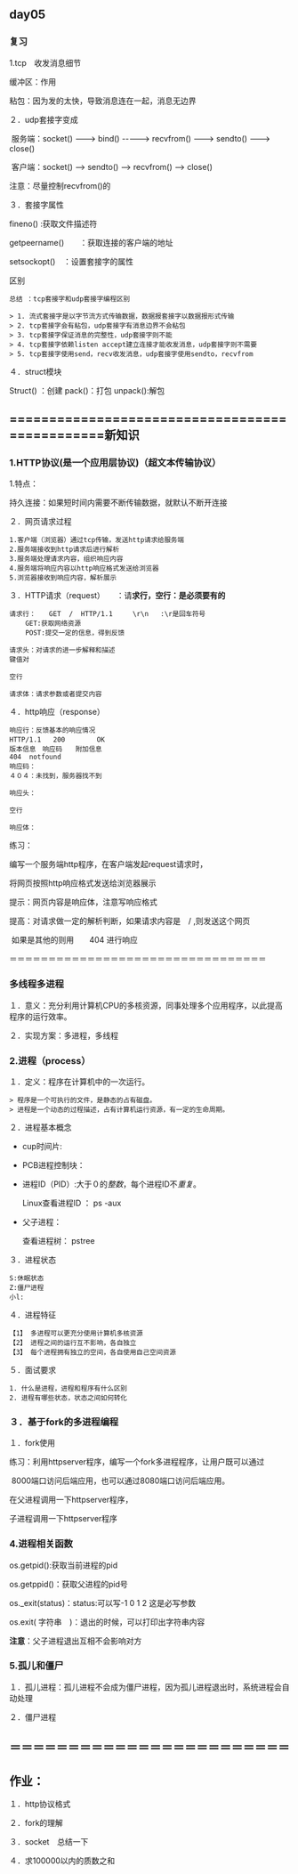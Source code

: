 ## day05

### 复习

1.tcp　收发消息细节

缓冲区：作用

粘包：因为发的太快，导致消息连在一起，消息无边界

２．udp套接字变成

​	服务端：socket()  ---> bind()    ----->   recvfrom()    --->  sendto()   --->  close()

​	客户端：socket()   -->    sendto()    -->  recvfrom()   --> close()

注意：尽量控制recvfrom()的

３．套接字属性

fineno()  :获取文件描述符

getpeername()　　：获取连接的客户端的地址

setsockopt()　：设置套接字的属性

区别

```
总结 ：tcp套接字和udp套接字编程区别

> 1. 流式套接字是以字节流方式传输数据，数据报套接字以数据报形式传输
> 2. tcp套接字会有粘包，udp套接字有消息边界不会粘包
> 3. tcp套接字保证消息的完整性，udp套接字则不能
> 4. tcp套接字依赖listen accept建立连接才能收发消息，udp套接字则不需要
> 5. tcp套接字使用send，recv收发消息，udp套接字使用sendto，recvfrom
```

４．struct模块

Struct() ：创建		  pack()：打包      unpack():解包

##  ===============================================新知识

### 1.HTTP协议(是一个应用层协议)（超文本传输协议）

1.特点：

持久连接：如果短时间内需要不断传输数据，就默认不断开连接

２．网页请求过程

```
1.客户端（浏览器）通过tcp传输，发送http请求给服务端
2.服务端接收到http请求后进行解析
3.服务端处理请求内容，组织响应内容
4.服务端将响应内容以http响应格式发送给浏览器
5.浏览器接收到响应内容，解析展示
```

３．HTTP请求（request）　　：请**求行，空行：是必须要有的**

```
请求行：　　GET  /  HTTP/1.1     \r\n   :\r是回车符号
	GET:获取网络资源
	POST:提交一定的信息，得到反馈
```

```
请求头：对请求的进一步解释和描述
键值对
```

```
空行
```

```
请求体：请求参数或者提交内容
```

４．http响应（response）

```
响应行：反馈基本的响应情况
HTTP/1.1   200   　　　OK
版本信息　响应码　　附加信息
404  notfound
响应码：
４０４：未找到，服务器找不到
```

```
响应头：
```

```
空行
```

```
响应体：
```



练习：

编写一个服务端http程序，在客户端发起request请求时，

将网页按照http响应格式发送给浏览器展示

提示：网页内容是响应体，注意写响应格式

提高：对请求做一定的解析判断，如果请求内容是　/  ,则发送这个网页

​			如果是其他的则用　　404 进行响应



＝＝＝＝＝＝＝＝＝＝＝＝＝＝＝＝＝＝＝＝＝＝＝＝＝＝＝＝＝＝＝＝＝

### 多线程多进程

１．意义：充分利用计算机CPU的多核资源，同事处理多个应用程序，以此提高程序的运行效率。

２．实现方案：多进程，多线程

### 2.进程（process）

１．定义：程序在计算机中的一次运行。

```
> 程序是一个可执行的文件，是静态的占有磁盘。
> 进程是一个动态的过程描述，占有计算机运行资源，有一定的生命周期。
```

２．进程基本概念

* cup时间片:

* PCB进程控制块：

* 进程ID（PID）:大于０的*整数*，每个进程ID不*重复*。

    Linux查看进程ID ： ps -aux

* 父子进程：

    查看进程树： pstree

３．进程状态

``` 
S:休眠状态
Z:僵尸进程
小l:
```

４．进程特征

```
【1】 多进程可以更充分使用计算机多核资源
【2】 进程之间的运行互不影响，各自独立
【3】 每个进程拥有独立的空间，各自使用自己空间资源
```

５．面试要求

```
1. 什么是进程，进程和程序有什么区别
2. 进程有哪些状态，状态之间如何转化
```

### ３．基于fork的多进程编程

１．fork使用

练习：利用httpserver程序，编写一个fork多进程程序，让用户既可以通过

​			8000端口访问后端应用，也可以通过8080端口访问后端应用。

在父进程调用一下httpserver程序，

子进程调用一下httpserver程序



### 4.进程相关函数

os.getpid():获取当前进程的pid

os.getppid()：获取父进程的pid号

os._exit(status)：status:可以写-1  0   1    2  这是必写参数

os.exit(  字符串　)：退出的时候，可以打印出字符串内容

**注意**：父子进程退出互相不会影响对方

### 5.孤儿和僵尸

１．孤儿进程：孤儿进程不会成为僵尸进程，因为孤儿进程退出时，系统进程会自动处理

２．僵尸进程

## ＝＝＝＝＝＝＝＝＝＝＝＝＝＝＝＝＝＝＝＝＝＝＝＝

## 作业：

１．http协议格式

２．fork的理解

３．socket　总结一下

４．求100000以内的质数之和




























